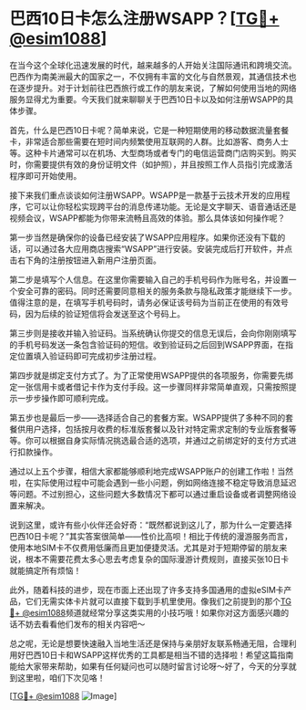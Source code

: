 # 巴西10日卡怎么注册WSAPP？[[TG💪+ @esim1088](https://t.me/s/esim1088)]

在当今这个全球化迅速发展的时代，越来越多的人开始关注国际通讯和跨境交流。巴西作为南美洲最大的国家之一，不仅拥有丰富的文化与自然景观，其通信技术也在逐步提升。对于计划前往巴西旅行或工作的朋友来说，了解如何使用当地的网络服务显得尤为重要。今天我们就来聊聊关于巴西10日卡以及如何注册WSAPP的具体步骤。

首先，什么是巴西10日卡呢？简单来说，它是一种短期使用的移动数据流量套餐卡，非常适合那些需要在短时间内频繁使用互联网的人群。比如游客、商务人士等。这种卡片通常可以在机场、大型商场或者专门的电信运营商门店购买到。购买时，你需要提供有效的身份证明文件（如护照），并且按照工作人员指引完成激活程序即可开始使用。

接下来我们重点谈谈如何注册WSAPP。WSAPP是一款基于云技术开发的应用程序，它可以让你轻松实现跨平台的消息传递功能。无论是文字聊天、语音通话还是视频会议，WSAPP都能为你带来流畅且高效的体验。那么具体该如何操作呢？

第一步当然是确保你的设备已经安装了WSAPP应用程序。如果你还没有下载的话，可以通过各大应用商店搜索“WSAPP”进行安装。安装完成后打开软件，并点击右下角的注册按钮进入新用户注册页面。

第二步是填写个人信息。在这里你需要输入自己的手机号码作为账号名，并设置一个安全可靠的密码。同时还需要同意相关的服务条款与隐私政策才能继续下一步。值得注意的是，在填写手机号码时，请务必保证该号码为当前正在使用的有效号码，因为后续的验证短信将会发送至这个号码上。

第三步则是接收并输入验证码。当系统确认你提交的信息无误后，会向你刚刚填写的手机号码发送一条包含验证码的短信。收到验证码之后回到WSAPP界面，在指定位置填入验证码即可完成初步注册过程。

第四步就是绑定支付方式了。为了正常使用WSAPP提供的各项服务，你需要先绑定一张信用卡或者借记卡作为支付手段。这一步骤同样非常简单直观，只需按照提示一步步操作即可顺利完成。

第五步也是最后一步——选择适合自己的套餐方案。WSAPP提供了多种不同的套餐供用户选择，包括按月收费的标准版套餐以及针对特定需求定制的专业版套餐等等。你可以根据自身实际情况挑选最合适的选项，并通过之前绑定好的支付方式进行扣款操作。

通过以上五个步骤，相信大家都能够顺利地完成WSAPP账户的创建工作啦！当然啦，在实际使用过程中可能会遇到一些小问题，例如网络连接不稳定导致消息延迟等问题。不过别担心，这些问题大多数情况下都可以通过重启设备或者调整网络设置来解决。

说到这里，或许有些小伙伴还会好奇：“既然都说到这儿了，那为什么一定要选择巴西10日卡呢？”其实答案很简单——性价比高呗！相比于传统的漫游服务而言，使用本地SIM卡不仅费用低廉而且更加便捷灵活。尤其是对于短期停留的朋友来说，根本不需要花费太多心思去考虑复杂的国际漫游计费规则，直接买张10日卡就能搞定所有烦恼！

此外，随着科技的进步，现在市面上还出现了许多支持多国通用的虚拟eSIM卡产品，它们无需实体卡片就可以直接下载到手机里使用。像我们之前提到的那个[TG💪+ @esim1088](https://t.me/s/esim1088)频道就经常分享这类实用的小技巧哦！如果你对这方面感兴趣的话不妨去看看他们发布的相关内容吧～

总之呢，无论是想要快速融入当地生活还是保持与亲朋好友联系畅通无阻，合理利用好巴西10日卡和WSAPP这样优秀的工具都是相当不错的选择啦！希望这篇指南能给大家带来帮助，如果有任何疑问也可以随时留言讨论呀～好了，今天的分享就到这里啦，咱们下次见咯！

[[TG💪+ @esim1088](https://t.me/s/esim1088) ![Image](https://i.postimg.cc/4NQfJmqS/Snipaste-2025-05-13-00-14-12.png)]